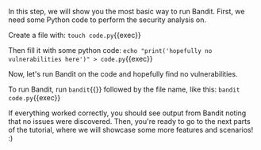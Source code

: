 In this step, we will show you the most basic way to run Bandit.
First, we need some Python code to perform the security analysis on.

Create a file with:
`touch code.py`{{exec}}

Then fill it with some python code:
`echo "print('hopefully no vulnerabilities here')" > code.py`{{exec}}

Now, let's run Bandit on the code and hopefully find no vulnerabilities.

To run Bandit, run `bandit`{{}} followed by the file name, like this: `bandit code.py`{{exec}}

If everything worked correctly, you should see output from Bandit noting that no issues were discovered. Then, you're ready to go to the next parts of the tutorial, where we will showcase some more features and scenarios! :)